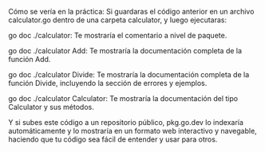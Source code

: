 Cómo se vería en la práctica:
Si guardaras el código anterior en un archivo calculator.go dentro de una carpeta calculator, y luego ejecutaras:

go doc ./calculator: Te mostraría el comentario a nivel de paquete.

go doc ./calculator Add: Te mostraría la documentación completa de la función Add.

go doc ./calculator Divide: Te mostraría la documentación completa de la función Divide, incluyendo la sección de errores y ejemplos.

go doc ./calculator Calculator: Te mostraría la documentación del tipo Calculator y sus métodos.

Y si subes este código a un repositorio público, pkg.go.dev lo indexaría automáticamente y lo mostraría en un formato web interactivo y navegable, haciendo que tu código sea fácil de entender y usar para otros.